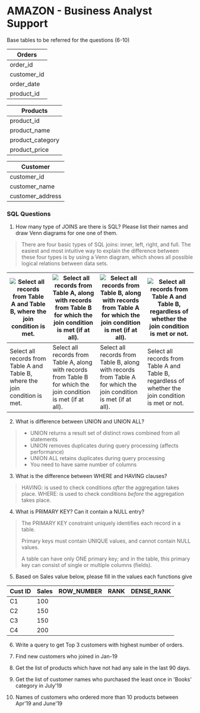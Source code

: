 # AMAZON - Business Analyst Support

Base tables to be referred for the questions (6-10)

| Orders      |
| ----------- |
| order_id    |
| customer_id |
| order_date  |
| product_id  |

| Products         |
| ---------------- |
| product_id       |
| product_name     |
| product_category |
| product_price    |

| Customer         |
| ---------------- |
| customer_id      |
| customer_name    |
| customer_address |

### SQL Questions

1) How many type of JOINS are there is SQL? Please list their names and draw Venn diagrams for one one of them.

> There are four basic types of SQL joins: inner, left, right, and full. The easiest and most intuitive way to explain the difference between these four types is by using a Venn diagram, which shows all possible logical relations between data sets. 

| ![Select all records from Table A and Table B, where the join condition is met.](https://images.squarespace-cdn.com/content/v1/5732253c8a65e244fd589e4c/1464122775537-YVL7LO1L7DU54X1MC2CI/ke17ZwdGBToddI8pDm48kMjn7pTzw5xRQ4HUMBCurC5Zw-zPPgdn4jUwVcJE1ZvWMv8jMPmozsPbkt2JQVr8L3VwxMIOEK7mu3DMnwqv-Nsp2ryTI0HqTOaaUohrI8PIvqemgO4J3VrkuBnQHKRCXIkZ0MkTG3f7luW22zTUABU/image-asset.png?format=300w) | ![Select all records from Table A, along with records from Table B for which the join condition is met (if at all).](https://images.squarespace-cdn.com/content/v1/5732253c8a65e244fd589e4c/1464122797709-C2CDMVSK7P4V0FNNX60B/ke17ZwdGBToddI8pDm48kMjn7pTzw5xRQ4HUMBCurC5Zw-zPPgdn4jUwVcJE1ZvWEV3Z0iVQKU6nVSfbxuXl2c1HrCktJw7NiLqI-m1RSK4p2ryTI0HqTOaaUohrI8PIO5TUUNB3eG_Kh3ocGD53-KZS67ndDu8zKC7HnauYqqk/image-asset.png?format=300w) | ![Select all records from Table B, along with records from Table A for which the join condition is met (if at all).](https://images.squarespace-cdn.com/content/v1/5732253c8a65e244fd589e4c/1464122744888-MVIUN2P80PG0YE6H12WY/ke17ZwdGBToddI8pDm48kMjn7pTzw5xRQ4HUMBCurC5Zw-zPPgdn4jUwVcJE1ZvWlExFaJyQKE1IyFzXDMUmzc1HrCktJw7NiLqI-m1RSK4p2ryTI0HqTOaaUohrI8PI-FpwTc-ucFcXUDX7aq6Z4KQhQTkyXNMGg1Q_B1dqyTU/image-asset.png?format=300w) | ![Select all records from Table A and Table B, regardless of whether the join condition is met or not.](https://images.squarespace-cdn.com/content/v1/5732253c8a65e244fd589e4c/1464122981217-RIYH5VL2MF1XWTU2DKVQ/ke17ZwdGBToddI8pDm48kMjn7pTzw5xRQ4HUMBCurC5Zw-zPPgdn4jUwVcJE1ZvWEV3Z0iVQKU6nVSfbxuXl2c1HrCktJw7NiLqI-m1RSK4p2ryTI0HqTOaaUohrI8PIO5TUUNB3eG_Kh3ocGD53-KZS67ndDu8zKC7HnauYqqk/image-asset.png?format=300w) |
| ------------------------------------------------------------ | ------------------------------------------------------------ | ------------------------------------------------------------ | ------------------------------------------------------------ |
| Select all records from Table A and Table B, where the join condition is met. | Select all records from Table A, along with records from Table B for which the join condition is met (if at all). | Select all records from Table B, along with records from Table A for which the join condition is met (if at all). | Select all records from Table A and Table B, regardless of whether the join condition is met or not. |

2) What is difference between UNION and UNION ALL?

> - UNION returns a result set of distinct rows combined from all statements
> - UNION removes duplicates during query processing (affects performance)
> - UNION ALL retains duplicates during query processing
> - You need to have same number of columns

3) What is the difference between WHERE and HAVING clauses?

> HAVING: is used to check conditions *after* the aggregation takes place.
> WHERE: is used to check conditions *before* the aggregation takes place.

4) What is PRIMARY KEY? Can it contain a NULL entry?

> The PRIMARY KEY constraint uniquely identifies each record in a table.
>
> Primary keys must contain UNIQUE values, and cannot contain NULL values.
>
> A table can have only ONE primary key; and in the table, this primary key can consist of single or multiple columns (fields).

5) Based on Sales value below, please fill in the values each functions give

| Cust ID | Sales | ROW_NUMBER | RANK | DENSE_RANK |
| ------- | ----- | ---------- | ---- | ---------- |
| C1      | 100   |            |      |            |
| C2      | 150   |            |      |            |
| C3      | 150   |            |      |            |
| C4      | 200   |            |      |            |

6) Write a query to get Top 3 customers with highest number of orders.

7) Find new customers who joined in Jan-19

8) Get the list of products which have not had any sale in the last 90 days. 

9) Get the list of customer names who purchased the least once in 'Books' category in July'19

10) Names of customers who ordered more than 10 products between Apr'19 and June'19